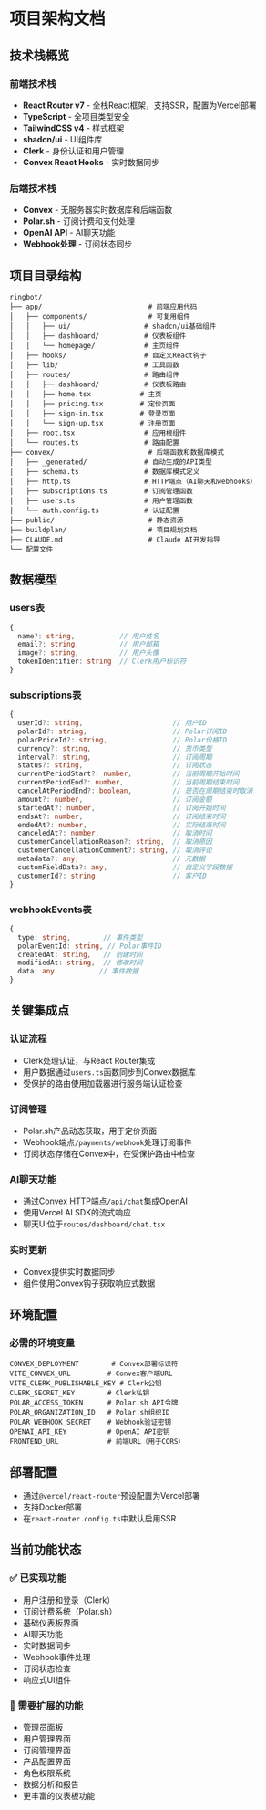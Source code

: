# 项目架构文档

## 技术栈概览

### 前端技术栈
- **React Router v7** - 全栈React框架，支持SSR，配置为Vercel部署
- **TypeScript** - 全项目类型安全
- **TailwindCSS v4** - 样式框架
- **shadcn/ui** - UI组件库
- **Clerk** - 身份认证和用户管理
- **Convex React Hooks** - 实时数据同步

### 后端技术栈
- **Convex** - 无服务器实时数据库和后端函数
- **Polar.sh** - 订阅计费和支付处理
- **OpenAI API** - AI聊天功能
- **Webhook处理** - 订阅状态同步

## 项目目录结构

```
ringbot/
├── app/                          # 前端应用代码
│   ├── components/               # 可复用组件
│   │   ├── ui/                  # shadcn/ui基础组件
│   │   ├── dashboard/           # 仪表板组件
│   │   └── homepage/            # 主页组件
│   ├── hooks/                   # 自定义React钩子
│   ├── lib/                     # 工具函数
│   ├── routes/                  # 路由组件
│   │   ├── dashboard/           # 仪表板路由
│   │   ├── home.tsx            # 主页
│   │   ├── pricing.tsx         # 定价页面
│   │   ├── sign-in.tsx         # 登录页面
│   │   └── sign-up.tsx         # 注册页面
│   ├── root.tsx                 # 应用根组件
│   └── routes.ts                # 路由配置
├── convex/                       # 后端函数和数据库模式
│   ├── _generated/              # 自动生成的API类型
│   ├── schema.ts                # 数据库模式定义
│   ├── http.ts                  # HTTP端点（AI聊天和webhooks）
│   ├── subscriptions.ts         # 订阅管理函数
│   ├── users.ts                 # 用户管理函数
│   └── auth.config.ts           # 认证配置
├── public/                       # 静态资源
├── buildplan/                    # 项目规划文档
├── CLAUDE.md                     # Claude AI开发指导
└── 配置文件
```

## 数据模型

### users表
```typescript
{
  name?: string,           // 用户姓名
  email?: string,          // 用户邮箱
  image?: string,          // 用户头像
  tokenIdentifier: string  // Clerk用户标识符
}
```

### subscriptions表
```typescript
{
  userId?: string,                      // 用户ID
  polarId?: string,                     // Polar订阅ID
  polarPriceId?: string,                // Polar价格ID
  currency?: string,                    // 货币类型
  interval?: string,                    // 订阅周期
  status?: string,                      // 订阅状态
  currentPeriodStart?: number,          // 当前周期开始时间
  currentPeriodEnd?: number,            // 当前周期结束时间
  cancelAtPeriodEnd?: boolean,          // 是否在周期结束时取消
  amount?: number,                      // 订阅金额
  startedAt?: number,                   // 订阅开始时间
  endsAt?: number,                      // 订阅结束时间
  endedAt?: number,                     // 实际结束时间
  canceledAt?: number,                  // 取消时间
  customerCancellationReason?: string,  // 取消原因
  customerCancellationComment?: string, // 取消评论
  metadata?: any,                       // 元数据
  customFieldData?: any,                // 自定义字段数据
  customerId?: string                   // 客户ID
}
```

### webhookEvents表
```typescript
{
  type: string,        // 事件类型
  polarEventId: string, // Polar事件ID
  createdAt: string,   // 创建时间
  modifiedAt: string,  // 修改时间
  data: any           // 事件数据
}
```

## 关键集成点

### 认证流程
- Clerk处理认证，与React Router集成
- 用户数据通过`users.ts`函数同步到Convex数据库
- 受保护的路由使用加载器进行服务端认证检查

### 订阅管理
- Polar.sh产品动态获取，用于定价页面
- Webhook端点`/payments/webhook`处理订阅事件
- 订阅状态存储在Convex中，在受保护路由中检查

### AI聊天功能
- 通过Convex HTTP端点`/api/chat`集成OpenAI
- 使用Vercel AI SDK的流式响应
- 聊天UI位于`routes/dashboard/chat.tsx`

### 实时更新
- Convex提供实时数据同步
- 组件使用Convex钩子获取响应式数据

## 环境配置

### 必需的环境变量
```
CONVEX_DEPLOYMENT        # Convex部署标识符
VITE_CONVEX_URL         # Convex客户端URL
VITE_CLERK_PUBLISHABLE_KEY # Clerk公钥
CLERK_SECRET_KEY        # Clerk私钥
POLAR_ACCESS_TOKEN      # Polar.sh API令牌
POLAR_ORGANIZATION_ID   # Polar.sh组织ID
POLAR_WEBHOOK_SECRET    # Webhook验证密钥
OPENAI_API_KEY          # OpenAI API密钥
FRONTEND_URL            # 前端URL（用于CORS）
```

## 部署配置
- 通过`@vercel/react-router`预设配置为Vercel部署
- 支持Docker部署
- 在`react-router.config.ts`中默认启用SSR

## 当前功能状态

### ✅ 已实现功能
- 用户注册和登录（Clerk）
- 订阅计费系统（Polar.sh）
- 基础仪表板界面
- AI聊天功能
- 实时数据同步
- Webhook事件处理
- 订阅状态检查
- 响应式UI组件

### 🚧 需要扩展的功能
- 管理员面板
- 用户管理界面
- 订阅管理界面
- 产品配置界面
- 角色权限系统
- 数据分析和报告
- 更丰富的仪表板功能